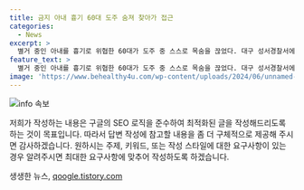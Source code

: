 ```yaml
---
title: 금지 아내 흉기 60대 도주 숨져 찾아가 접근
categories:
  - News
excerpt: >
  별거 중인 아내를 흉기로 위협한 60대가 도주 중 스스로 목숨을 끊었다. 대구 성서경찰서에 따르면 A씨는 아내의 차량에 탑승해 흉기로 위협 후 도망쳐 2시간여 후 약 1.3㎞ 떨어진 곳에서 숨진 채 발견됐다. 경찰 조사 결과 음독한 상태였고, 사건 종결 방침이다. 우울감 등의 고민이 있는 경우 24시간 전문가 상담이 가능한 ☎109로 연락할 것.
feature_text: >
  별거 중인 아내를 흉기로 위협한 60대가 도주 중 스스로 목숨을 끊었다. 대구 성서경찰서에 따르면 A씨는 아내의 차량에 탑승해 흉기로 위협 후 도망쳐 2시간여 후 약 1.3㎞ 떨어진 곳에서 숨진 채 발견됐다. 경찰 조사 결과 음독한 상태였고, 사건 종결 방침이다. 우울감 등의 고민이 있는 경우 24시간 전문가 상담이 가능한 ☎109로 연락할 것.
image: 'https://www.behealthy4u.com/wp-content/uploads/2024/06/unnamed-file.png'
---
```


<p><img src="https://www.behealthy4u.com/wp-content/uploads/2024/06/unnamed-file.png" alt="info 속보" /></p>

<p>저희가 작성하는 내용은 구글의 SEO 로직을 준수하여 최적화된 글을 작성해드리도록 하는 것이 목표입니다. 따라서 답변 작성에 참고할 내용을 좀 더 구체적으로 제공해 주시면 감사하겠습니다. 원하시는 주제, 키워드, 또는 작성 스타일에 대한 요구사항이 있는 경우 알려주시면 최대한 요구사항에 맞추어 작성하도록 하겠습니다.</p>
생생한 뉴스, <a href="https://qoogle.tistory.com" rel="dofollow">qoogle.tistory.com</a>


